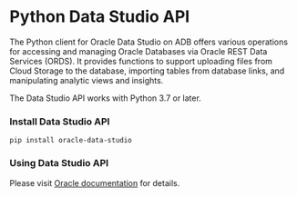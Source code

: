 # Python Data Studio API

The Python client for Oracle Data Studio on ADB offers various operations for accessing and managing Oracle Databases via Oracle REST Data Services (ORDS). It provides functions to support uploading files from Cloud Storage to the database, importing tables from database links, and manipulating analytic views and insights.

The Data Studio API works with Python 3.7 or later.

### Install Data Studio API

	pip install oracle-data-studio


### Using Data Studio API

Please visit [Oracle documentation](https://docs.oracle.com/en/database/oracle/sql-developer-web/sdwad/working-python-ords-api-oml.html) for details.
